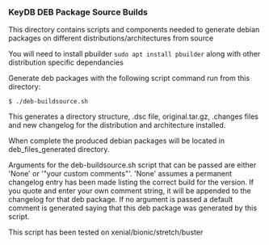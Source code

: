 ### KeyDB DEB Package Source Builds

This directory contains scripts and components needed to generate debian packages on different distributions/architectures from source

You will need to install pbuilder `sudo apt install pbuilder` along with other distribution specific dependancies

Generate deb packages with the following script command run from this directory:

```
$ ./deb-buildsource.sh
```

This generates a directory structure, .dsc file, original.tar.gz, .changes files and new changelog for the distribution and architecture installed.

When complete the produced debian packages will be located in deb_files_generated directory.

Arguments for the deb-buildsource.sh script that can be passed are either 'None' or '"your custom comments"'. 'None' assumes a permanent changelog entry has been made listing the correct build for the version. If you quote and enter your own comment string, it will be appended to the changelog for that deb package. If no argument is passed a default comment is generated saying that this deb package was generated by this script.

This script has been tested on xenial/bionic/stretch/buster
